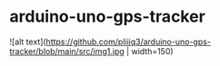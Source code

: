 # arduino-uno-gps-tracker


![alt text](https://github.com/pliiiq3/arduino-uno-gps-tracker/blob/main/src/img1.jpg | width=150)
